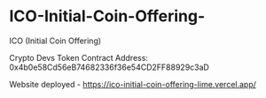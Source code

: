 # ICO-Initial-Coin-Offering-
ICO (Initial Coin Offering)

Crypto Devs Token Contract Address: 0x4b0e58Cd56eB74682336f36e54CD2FF88929c3aD

Website deployed - https://ico-initial-coin-offering-lime.vercel.app/
